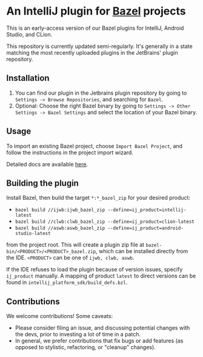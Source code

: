 # An IntelliJ plugin for [Bazel](http://bazel.build) projects

This is an early-access version of our Bazel plugins for IntelliJ,
Android Studio, and CLion.

This repository is currently updated semi-regularly. It's generally
in a state matching the most recently uploaded plugins in the
JetBrains' plugin repository.

## Installation

1. You can find our plugin in the Jetbrains plugin repository by going to
`Settings -> Browse Repositories`, and searching for `Bazel`.
2. Optional: Choose the right Bazel binary by going to 
`Settings -> Other Settings -> Bazel Settings` and select the location
of your Bazel binary.

## Usage

To import an existing Bazel project, choose `Import Bazel Project`,
and follow the instructions in the project import wizard.

Detailed docs are available [here](http://ij.bazel.build).

## Building the plugin

Install Bazel, then build the target `*:*_bazel_zip` for your desired product:

* `bazel build //ijwb:ijwb_bazel_zip --define=ij_product=intellij-latest`
* `bazel build //clwb:clwb_bazel_zip --define=ij_product=clion-latest`
* `bazel build //aswb:aswb_bazel_zip --define=ij_product=android-studio-latest`

from the project root. This will create a plugin zip file at
`bazel-bin/<PRODUCT>/<PRODUCT>_bazel.zip`, which can be installed directly
from the IDE. `<PRODUCT>` can be one of `ijwb, clwb, aswb`.

If the IDE refuses to load the plugin because of version issues, specify
`ij_product` manually. A mapping of product `latest` to direct versions can be
found in `intellij_platform_sdk/build_defs.bzl`.

## Contributions

We welcome contributions! Some caveats:

  * Please consider filing an issue, and discussing potential changes
    with the devs, prior to investing a lot of time in a patch.
  * In general, we prefer contributions that fix bugs or add features
    (as opposed to stylistic, refactoring, or "cleanup" changes).
